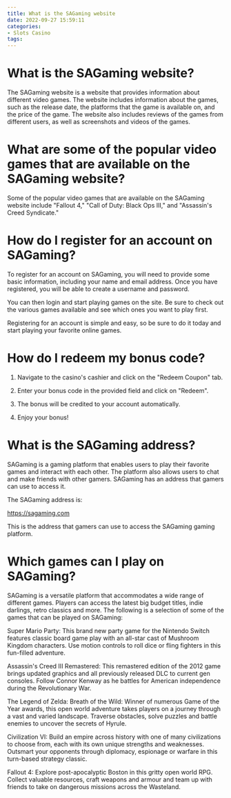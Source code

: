 ```yaml
---
title: What is the SAGaming website
date: 2022-09-27 15:59:11
categories:
- Slots Casino
tags:
---
```



# What is the SAGaming website?

The SAGaming website is a website that provides information about different video games. The website includes information about the games, such as the release date, the platforms that the game is available on, and the price of the game. The website also includes reviews of the games from different users, as well as screenshots and videos of the games.

# What are some of the popular video games that are available on the SAGaming website?

Some of the popular video games that are available on the SAGaming website include "Fallout 4," "Call of Duty: Black Ops III," and "Assassin's Creed Syndicate."

# How do I register for an account on SAGaming?

To register for an account on SAGaming, you will need to provide some basic information, including your name and email address. Once you have registered, you will be able to create a username and password.

You can then login and start playing games on the site. Be sure to check out the various games available and see which ones you want to play first.

Registering for an account is simple and easy, so be sure to do it today and start playing your favorite online games.

# How do I redeem my bonus code?

1. Navigate to the casino's cashier and click on the "Redeem Coupon" tab.

2. Enter your bonus code in the provided field and click on "Redeem".

3. The bonus will be credited to your account automatically.

4. Enjoy your bonus!

# What is the SAGaming address?

SAGaming is a gaming platform that enables users to play their favorite games and interact with each other. The platform also allows users to chat and make friends with other gamers. SAGaming has an address that gamers can use to access it.

The SAGaming address is:

https://sagaming.com

This is the address that gamers can use to access the SAGaming gaming platform.

# Which games can I play on SAGaming?

SAGaming is a versatile platform that accommodates a wide range of different games. Players can access the latest big budget titles, indie darlings, retro classics and more. The following is a selection of some of the games that can be played on SAGaming:

Super Mario Party: This brand new party game for the Nintendo Switch features classic board game play with an all-star cast of Mushroom Kingdom characters. Use motion controls to roll dice or fling fighters in this fun-filled adventure.

Assassin's Creed III Remastered: This remastered edition of the 2012 game brings updated graphics and all previously released DLC to current gen consoles. Follow Connor Kenway as he battles for American independence during the Revolutionary War.

The Legend of Zelda: Breath of the Wild: Winner of numerous Game of the Year awards, this open world adventure takes players on a journey through a vast and varied landscape. Traverse obstacles, solve puzzles and battle enemies to uncover the secrets of Hyrule.

Civilization VI: Build an empire across history with one of many civilizations to choose from, each with its own unique strengths and weaknesses. Outsmart your opponents through diplomacy, espionage or warfare in this turn-based strategy classic.

Fallout 4: Explore post-apocalyptic Boston in this gritty open world RPG. Collect valuable resources, craft weapons and armour and team up with friends to take on dangerous missions across the Wasteland.